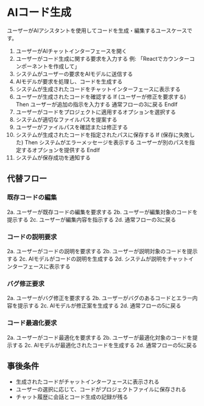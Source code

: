 # AIコード生成

ユーザーがAIアシスタントを使用してコードを生成・編集するユースケースです。

1. ユーザーがAIチャットインターフェースを開く
2. ユーザーがコード生成に関する要求を入力する
    例: 「Reactでカウンターコンポーネントを作成して」
3. システムがユーザーの要求をAIモデルに送信する
4. AIモデルが要求を処理し、コードを生成する
5. システムが生成されたコードをチャットインターフェースに表示する
6. ユーザーが生成されたコードを確認する
    If (ユーザーが修正を要求する) Then
      ユーザーが追加の指示を入力する
      通常フローの3に戻る
    EndIf
7. ユーザーがコードをプロジェクトに適用するオプションを選択する
8. システムが適切なファイルパスを提案する
9. ユーザーがファイルパスを確認または修正する
10. システムが生成されたコードを指定されたパスに保存する
    If (保存に失敗した) Then
      システムがエラーメッセージを表示する
      ユーザーが別のパスを指定するオプションを提供する
    EndIf
11. システムが保存成功を通知する

## 代替フロー

### 既存コードの編集
2a. ユーザーが既存コードの編集を要求する
2b. ユーザーが編集対象のコードを提示する
2c. ユーザーが編集内容を指示する
2d. 通常フローの3に戻る

### コードの説明要求
2a. ユーザーがコードの説明を要求する
2b. ユーザーが説明対象のコードを提示する
2c. AIモデルがコードの説明を生成する
2d. システムが説明をチャットインターフェースに表示する

### バグ修正要求
2a. ユーザーがバグ修正を要求する
2b. ユーザーがバグのあるコードとエラー内容を提示する
2c. AIモデルが修正案を生成する
2d. 通常フローの5に戻る

### コード最適化要求
2a. ユーザーがコード最適化を要求する
2b. ユーザーが最適化対象のコードを提示する
2c. AIモデルが最適化されたコードを生成する
2d. 通常フローの5に戻る

## 事後条件
- 生成されたコードがチャットインターフェースに表示される
- ユーザーの選択に応じて、コードがプロジェクトファイルに保存される
- チャット履歴に会話とコード生成の記録が残る

